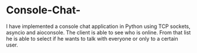 # Console-Chat-
I have implemented a console chat application in Python using TCP sockets, asyncio and aioconsole. The client is able to see who is online. From that list he is able to select if he wants to talk with everyone or only to a certain user.
